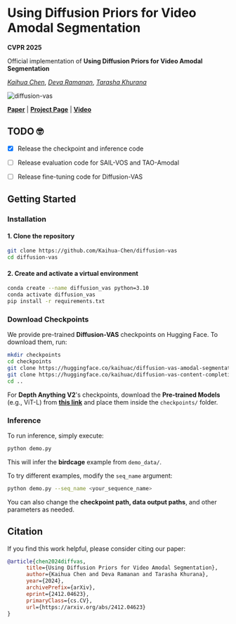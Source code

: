 # Using Diffusion Priors for Video Amodal Segmentation

**CVPR 2025**

Official implementation of <strong>Using Diffusion Priors for Video Amodal Segmentation</strong>

[*Kaihua Chen*](https://www.linkedin.com/in/kaihuac/), [*Deva Ramanan*](https://www.cs.cmu.edu/~deva/), [*Tarasha Khurana*](https://www.cs.cmu.edu/~tkhurana/)

![diffusion-vas](assets/diffusion-vas.gif)

[**Paper**](https://diffusion-vas.github.io) | [**Project Page**](https://diffusion-vas.github.io) | [**Video**](https://www.youtube.com/watch?v=nXO7laNyARA)

## TODO 🤓

- [x] Release the checkpoint and inference code 

- [ ] Release evaluation code for SAIL-VOS and TAO-Amodal
- [ ]  Release fine-tuning code for Diffusion-VAS

## Getting Started

### Installation

#### 1. Clone the repository

```bash
git clone https://github.com/Kaihua-Chen/diffusion-vas
cd diffusion-vas
```

#### 2. Create and activate a virtual environment

```bash
conda create --name diffusion_vas python=3.10
conda activate diffusion_vas
pip install -r requirements.txt
```

### Download Checkpoints

We provide pre-trained **Diffusion-VAS** checkpoints on Hugging Face. To download them, run:

```bash
mkdir checkpoints
cd checkpoints
git clone https://huggingface.co/kaihuac/diffusion-vas-amodal-segmentation
git clone https://huggingface.co/kaihuac/diffusion-vas-content-completion
cd ..
```

For **Depth Anything V2**'s checkpoints, download the **Pre-trained Models** (e.g., ViT-L) from **[this link](https://chatgpt.com/c/67cb020f-f858-8005-a546-547ff558f87f#TODO:Provide-Link)** and place them inside the `checkpoints/` folder.

### Inference

To run inference, simply execute:

```bash
python demo.py
```

This will infer the **birdcage** example from `demo_data/`.

To try different examples, modify the `seq_name` argument:

```bash
python demo.py --seq_name <your_sequence_name>
```

You can also change the **checkpoint path, data output paths**, and other parameters as needed.

## Citation

If you find this work helpful, please consider citing our paper:

```bibtex
@article{chen2024diffvas,
      title={Using Diffusion Priors for Video Amodal Segmentation},
      author={Kaihua Chen and Deva Ramanan and Tarasha Khurana},
      year={2024},
      archivePrefix={arXiv},
      eprint={2412.04623},
      primaryClass={cs.CV},
      url={https://arxiv.org/abs/2412.04623}
}
```



